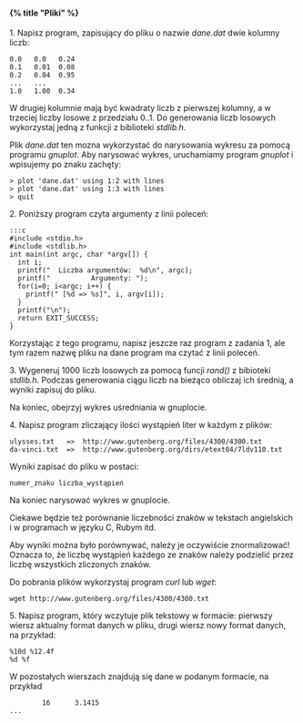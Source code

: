 #### {% title "Pliki" %}

1\. Napisz program, zapisujący do pliku o nazwie *dane.dat*
dwie kolumny liczb:

    0.0   0.0   0.24
    0.1   0.01  0.08
    0.2   0.04  0.95
    ...   ...
    1.0   1.00  0.34

W drugiej kolumnie mają być kwadraty liczb z pierwszej kolumny,
a w trzeciej liczby losowe z przedziału 0..1.
Do generowania liczb losowych wykorzystaj jedną z funkcji
z biblioteki *stdlib.h*.

Plik *dane.dat* ten mozna wykorzystać do narysowania wykresu za pomocą
programu *gnuplot*. Aby narysować wykres, uruchamiamy program
*gnuplot* i wpisujemy po znaku zachęty:

    > plot 'dane.dat' using 1:2 with lines
    > plot 'dane.dat' using 1:3 with lines
    > quit

2\. Poniższy program czyta argumenty z linii poleceń:

    :::c
    #include <stdio.h>
    #include <stdlib.h>
    int main(int argc, char *argv[]) {
      int i;
      printf("  Liczba argumentów:  %d\n", argc);
      printf("          Argumenty: ");
      for(i=0; i<argc; i++) {
        printf(" [%d => %s]", i, argv[i]);
      }
      printf("\n");
      return EXIT_SUCCESS;
    }

Korzystając z tego programu, napisz jeszcze raz program z zadania 1,
ale tym razem nazwę pliku na dane program ma czytać z linii poleceń.

3\. Wygeneruj 1000 liczb losowych za pomocą funcji *rand()* z
bibioteki *stdlib.h*. Podczas generowania ciągu liczb na bieżąco
obliczaj ich średnią, a wyniki zapisuj do pliku.

Na koniec, obejrzyj wykres uśredniania w gnuplocie.

4\. Napisz program zliczający ilości wystąpień liter w każdym z plików:

    ulysses.txt   =>  http://www.gutenberg.org/files/4300/4300.txt
    da-vinci.txt  =>  http://www.gutenberg.org/dirs/etext04/7ldv110.txt

Wyniki zapisać do pliku w postaci:

    numer_znaku liczba_wystąpień

Na koniec narysować wykres w gnuplocie.

Ciekawe będzie też porównanie liczebności znaków
w tekstach angielskich i w programach w języku C, Rubym itd.

Aby wyniki można było porównywać, należy je oczywiście znormalizować!
Oznacza to, że liczbę wystąpień każdego ze znaków należy
podzielić przez liczbę wszystkich zliczonych znaków.

Do pobrania plików wykorzystaj program *curl* lub *wget*:

    wget http://www.gutenberg.org/files/4300/4300.txt

5\. Napisz program, który wczytuje plik tekstowy w formacie:
pierwszy wiersz aktualny format danych w pliku,
drugi wiersz nowy format danych, na przykład:

    %10d %12.4f
    %d %f

W pozostałych wierszach znajdują się dane w podanym formacie,
na przykład

            16      3.1415
    ...
